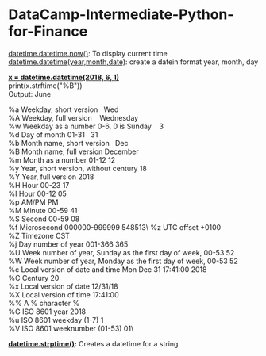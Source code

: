 # DataCamp-Intermediate-Python-for-Finance
[datetime.datetime.now()](https://github.com/GeetikaSh/DataCamp-Intermediate-Python-for-Finance/blob/main/Creating%20Datetimes%20For%20dates): To display current time\
[datetime.datetime(year,month,date)](https://github.com/GeetikaSh/DataCamp-Intermediate-Python-for-Finance/blob/main/Creating%20Datetimes%20For%20dates): create a datein format year, month, day

**[x = datetime.datetime(2018, 6, 1)](https://github.com/GeetikaSh/DataCamp-Intermediate-Python-for-Finance/blob/main/Creating%20Datetimes%20For%20dates)**\
print(x.strftime("%B"))\
Output: June

%a	Weekday, short version	            &nbsp;  Wed	                 \
%A	Weekday, full version	          &nbsp;&nbsp;      Wednesday	\
%w	Weekday as a number 0-6, 0 is Sunday	&nbsp;&nbsp;&nbsp;3	\
%d	Day of month 01-31	                 &nbsp; 31\
%b	Month name, short version	        &nbsp;   Dec \
%B	Month name, full version	            December\
%m	Month as a number 01-12             	12	\
%y	Year, short version, without century	18	\
%Y	Year, full version	                  2018	\
%H	Hour 00-23	                          17	\
%I	Hour 00-12	                          05	\
%p	AM/PM	                                PM	\
%M	Minute 00-59	                        41	\
%S	Second 00-59	                        08	\
%f	Microsecond 000000-999999	            548513\	
%z	UTC offset	                          +0100	\
%Z	Timezone	                            CST	\
%j	Day number of year 001-366	          365	\
%U	Week number of year, Sunday as the first day of week, 00-53	52	\
%W	Week number of year, Monday as the first day of week, 00-53	52	\
%c	Local version of date and time	Mon Dec 31            17:41:00 2018	\
%C	Century	                                              20	\
%x	Local version of date	                                12/31/18	\
%X	Local version of time	                                17:41:00	\
%%	A % character	%	\
%G	ISO 8601 year	                                        2018	\
%u	ISO 8601 weekday (1-7)	                              1	\
%V	ISO 8601 weeknumber (01-53)                         	01\

**[datetime.strptime()](https://github.com/GeetikaSh/DataCamp-Intermediate-Python-for-Finance/blob/main/Converting%20format%20with%20datetimes):** Creates a datetime for a string
